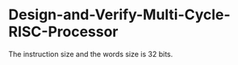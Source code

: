 # Design-and-Verify-Multi-Cycle-RISC-Processor
The instruction size and the words size is 32 bits. 
